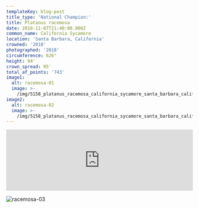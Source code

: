 ```yaml
---
templateKey: blog-post
title_type: 'National Champion:'
title: Platanus racemosa
date: 2018-11-07T21:40:00.000Z
common_name: California Sycamore
location: 'Santa Barbara, California'
crowned: '2018'
photographed: '2018'
circumference: 626"
height: 94'
crown_spread: 95'
total_af_points: '743'
image1:
  alt: racemosa-01
  image: >-
    /img/5158_platanus_racemosa_california_sycamore_santa_barbara_california_11-6-2018_american_forests_brian_kelley_full.jpg
image2:
  alt: racemosa-02
  image: >-
    /img/5158_platanus_racemosa_california_sycamore_santa_barbara_california_11-6-2018_american_forests_brian_kelley_base_2.jpg
---
```

<iframe width="100%" height="166" scrolling="no" frameborder="no" allow="autoplay" src="https://w.soundcloud.com/player/?url=https%3A//api.soundcloud.com/tracks/611850927&color=%23ff5500&auto_play=false&hide_related=false&show_comments=true&show_user=true&show_reposts=false&show_teaser=true"></iframe>

![racemosa-03](/img/5158_platanus_racemosa_california_sycamore_santa_barbara_california_11-6-2018_american_forests_brian_kelley_base.jpg)
